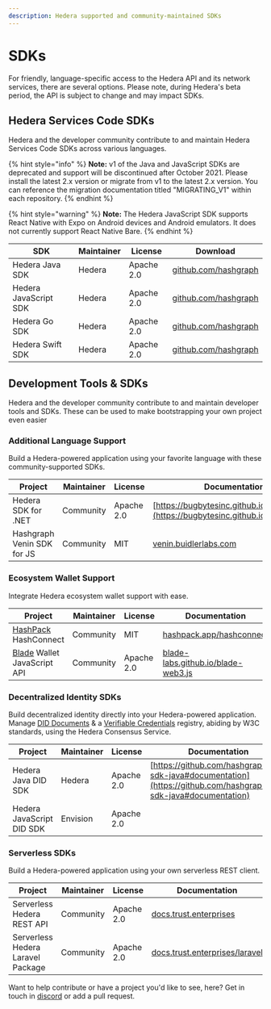 ```yaml
---
description: Hedera supported and community-maintained SDKs
---
```


# SDKs

For friendly, language-specific access to the Hedera API and its network services, there are several options. Please note, during Hedera's beta period, the API is subject to change and may impact SDKs.

## Hedera Services Code SDKs

Hedera and the developer community contribute to and maintain Hedera Services Code SDKs across various languages.

{% hint style="info" %}
**Note:** v1 of the Java and JavaScript SDKs are deprecated and support will be discontinued after October 2021. Please install the latest 2.x version or migrate from v1 to the latest 2.x version. You can reference the migration documentation titled "MIGRATING\_V1" within each repository.
{% endhint %}

{% hint style="warning" %}
**Note:** The Hedera JavaScript SDK supports React Native with Expo on Android devices and Android emulators. It does not currently support React Native Bare.
{% endhint %}

| SDK                   | Maintainer | License    | Download                                                              |
| --------------------- | ---------- | ---------- | --------------------------------------------------------------------- |
| Hedera Java SDK       | Hedera     | Apache 2.0 | [github.com/hashgraph](https://github.com/hashgraph/hedera-sdk-java)  |
| Hedera JavaScript SDK | Hedera     | Apache 2.0 | [github.com/hashgraph](https://github.com/hashgraph/hedera-sdk-js)    |
| Hedera Go SDK         | Hedera     | Apache 2.0 | [github.com/hashgraph](https://github.com/hashgraph/hedera-sdk-go)    |
| Hedera Swift SDK      | Hedera     | Apache 2.0 | [github.com/hashgraph](https://github.com/hashgraph/hedera-sdk-swift) |

## Development Tools & SDKs

Hedera and the developer community contribute to and maintain developer tools and SDKs. These can be used to make bootstrapping your own project even easier

### Additional Language Support

Build a Hedera-powered application using your favorite language with these community-supported SDKs.

| Project                    | Maintainer | License    | Documentation                                                                        | Download                                                                              |
| -------------------------- | ---------- | ---------- | ------------------------------------------------------------------------------------ | ------------------------------------------------------------------------------------- |
| Hedera SDK for .NET        | Community  | Apache 2.0 | [https://bugbytesinc.github.io/Hashgraph/](https://bugbytesinc.github.io/Hashgraph/) | [github.com/bugbytesinc](https://github.com/bugbytesinc/Hashgraph)                    |
| Hashgraph Venin SDK for JS | Community  | MIT        | [venin.buidlerlabs.com](https://venin.buidlerlabs.com/)                              | [buidler-labs/hashgraph-venin-js](https://github.com/buidler-labs/hashgraph-venin-js) |

### Ecosystem Wallet Support

Integrate Hedera ecosystem wallet support with ease.

| Project                                                    | Maintainer | License    | Documentation                                                                     | Download                                                                          |
| ---------------------------------------------------------- | ---------- | ---------- | --------------------------------------------------------------------------------- | --------------------------------------------------------------------------------- |
| [HashPack](https://www.hashpack.app/) HashConnect          | Community  | MIT        | [hashpack.app/hashconnect](https://www.hashpack.app/hashconnect)                  | [hashpack.app/hashconnect](https://www.hashpack.app/hashconnect)                  |
| [Blade](https://www.bladewallet.io/) Wallet JavaScript API | Community  | Apache 2.0 | [blade-labs.github.io/blade-web3.js](https://blade-labs.github.io/blade-web3.js/) | [blade-labs.github.io/blade-web3.js](https://blade-labs.github.io/blade-web3.js/) |

### Decentralized Identity SDKs

Build decentralized identity directly into your Hedera-powered application. Manage [DID Documents](https://www.w3.org/TR/did-core/) & a [Verifiable Credentials](https://www.w3.org/TR/vc-data-model/) registry, abiding by W3C standards, using the Hedera Consensus Service.

| Project                   | Maintainer | License    | Documentation                                                                                                      | Download                                                                       |
| ------------------------- | ---------- | ---------- | ------------------------------------------------------------------------------------------------------------------ | ------------------------------------------------------------------------------ |
| Hedera Java DID SDK       | Hedera     | Apache 2.0 | [https://github.com/hashgraph/did-sdk-java#documentation](https://github.com/hashgraph/did-sdk-java#documentation) | [github.com/hashgraph/did-sdk-java](https://github.com/hashgraph/did-sdk-java) |
| Hedera JavaScript DID SDK | Envision   | Apache 2.0 |                                                                                                                    | [github.com/hashgraph/did-sdk-js](https://github.com/hashgraph/did-sdk-js)     |

### Serverless SDKs

Build a Hedera-powered application using your own serverless REST client.

| Project                           | Maintainer | License    | Documentation                                                                                 | Download                                                                                                |
| --------------------------------- | ---------- | ---------- | --------------------------------------------------------------------------------------------- | ------------------------------------------------------------------------------------------------------- |
| Serverless Hedera REST API        | Community  | Apache 2.0 | [docs.trust.enterprises](https://docs.trust.enterprises/)                                     | [mattsmithies/hedera-serverless-consensus](https://github.com/mattsmithies/hedera-serverless-consensus) |
| Serverless Hedera Laravel Package | Community  | Apache 2.0 | [docs.trust.enterprises/laravel](https://docs.trust.enterprises/laravel/working-with-laravel) | [mattsmithies/laravel-hashgraph](https://github.com/mattsmithies/laravel-hashgraph)                     |

Want to help contribute or have a project you'd like to see, here? Get in touch in [discord](http://hedera.com/discord) or add a pull request.
